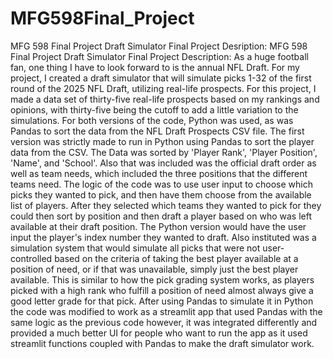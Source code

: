 # MFG598Final_Project
MFG 598 Final Project Draft Simulator
Final Project Desription:
MFG 598 Final Project Draft Simulator Final Project Description: As a huge football fan, one thing I have to look forward to is the annual NFL Draft. For my project, I created a draft simulator that will simulate picks 1-32 of the first round of the 2025 NFL Draft, utilizing real-life prospects. For this project, I made a data set of thirty-five real-life prospects based on my rankings and opinions, with thirty-five being the cutoff to add a little variation to the simulations. For both versions of the code, Python was used, as was Pandas to sort the data from the NFL Draft Prospects CSV file. The first version was strictly made to run in Python using Pandas to sort the player data from the CSV. The Data was sorted by 'Player Rank', 'Player Position', 'Name', and 'School'. Also that was included was the official draft order as well as team needs, which included the three positions that the different teams need. The logic of the code was to use user input to choose which picks they wanted to pick, and then have them choose from the available list of players. After they selected which teams they wanted to pick for they could then sort by position and then draft a player based on who was left available at their draft position. The Python version would have the user input the player's index number they wanted to draft. Also instituted was a simulation system that would simulate all picks that were not user-controlled based on the criteria of taking the best player available at a position of need, or if that was unavailable, simply just the best player available. This is similar to how the pick grading system works, as players picked with a high rank who fulfill a position of need almost always give a good letter grade for that pick. After using Pandas to simulate it in Python the code was modified to work as a streamlit app that used Pandas with the same logic as the previous code however, it was integrated differently and provided a much better UI for people who want to run the app as it used streamlit functions coupled with Pandas to make the draft simulator work.
